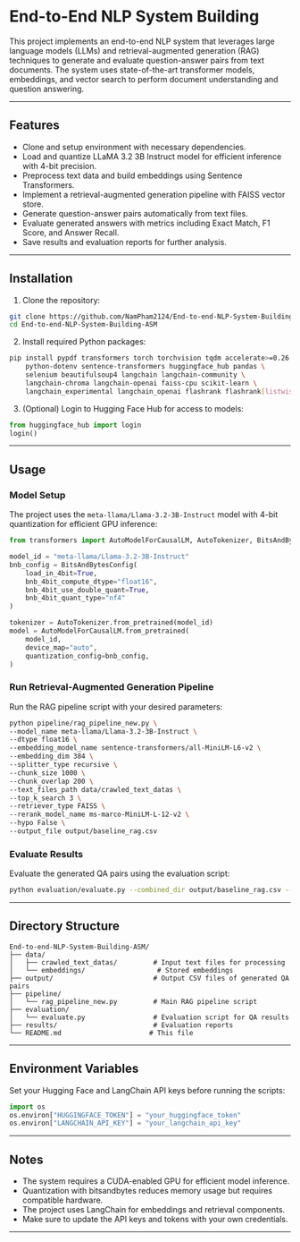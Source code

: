 # End-to-End NLP System Building

This project implements an end-to-end NLP system that leverages large language models (LLMs) and retrieval-augmented generation (RAG) techniques to generate and evaluate question-answer pairs from text documents. The system uses state-of-the-art transformer models, embeddings, and vector search to perform document understanding and question answering.

---

## Features

- Clone and setup environment with necessary dependencies.
- Load and quantize LLaMA 3.2 3B Instruct model for efficient inference with 4-bit precision.
- Preprocess text data and build embeddings using Sentence Transformers.
- Implement a retrieval-augmented generation pipeline with FAISS vector store.
- Generate question-answer pairs automatically from text files.
- Evaluate generated answers with metrics including Exact Match, F1 Score, and Answer Recall.
- Save results and evaluation reports for further analysis.

---

## Installation

1. Clone the repository:

```bash
git clone https://github.com/NamPham2124/End-to-end-NLP-System-Building-ASM.git
cd End-to-end-NLP-System-Building-ASM
```

2. Install required Python packages:

```bash
pip install pypdf transformers torch torchvision tqdm accelerate>=0.26.0 \
    python-dotenv sentence-transformers huggingface_hub pandas \
    selenium beautifulsoup4 langchain langchain-community \
    langchain-chroma langchain-openai faiss-cpu scikit-learn \
    langchain_experimental langchain_openai flashrank flashrank[listwise] bitsandbytes
```

3. (Optional) Login to Hugging Face Hub for access to models:

```python
from huggingface_hub import login
login()
```

---

## Usage

### Model Setup

The project uses the `meta-llama/Llama-3.2-3B-Instruct` model with 4-bit quantization for efficient GPU inference:

```python
from transformers import AutoModelForCausalLM, AutoTokenizer, BitsAndBytesConfig

model_id = "meta-llama/Llama-3.2-3B-Instruct"
bnb_config = BitsAndBytesConfig(
    load_in_4bit=True,
    bnb_4bit_compute_dtype="float16",
    bnb_4bit_use_double_quant=True,
    bnb_4bit_quant_type="nf4"
)

tokenizer = AutoTokenizer.from_pretrained(model_id)
model = AutoModelForCausalLM.from_pretrained(
    model_id,
    device_map="auto",
    quantization_config=bnb_config,
)
```

### Run Retrieval-Augmented Generation Pipeline

Run the RAG pipeline script with your desired parameters:

```bash
python pipeline/rag_pipeline_new.py \
--model_name meta-llama/Llama-3.2-3B-Instruct \
--dtype float16 \
--embedding_model_name sentence-transformers/all-MiniLM-L6-v2 \
--embedding_dim 384 \
--splitter_type recursive \
--chunk_size 1000 \
--chunk_overlap 200 \
--text_files_path data/crawled_text_datas \
--top_k_search 3 \
--retriever_type FAISS \
--rerank_model_name ms-marco-MiniLM-L-12-v2 \
--hypo False \
--output_file output/baseline_rag.csv
```

### Evaluate Results

Evaluate the generated QA pairs using the evaluation script:

```bash
python evaluation/evaluate.py --combined_dir output/baseline_rag.csv --output_dir results/baseline_rag.json
```

---

## Directory Structure

```
End-to-end-NLP-System-Building-ASM/
├── data/
│   ├── crawled_text_datas/         # Input text files for processing
│   └── embeddings/                  # Stored embeddings
├── output/                         # Output CSV files of generated QA pairs
├── pipeline/
│   └── rag_pipeline_new.py         # Main RAG pipeline script
├── evaluation/
│   └── evaluate.py                 # Evaluation script for QA results
├── results/                        # Evaluation reports
└── README.md                      # This file
```

---

## Environment Variables

Set your Hugging Face and LangChain API keys before running the scripts:

```python
import os
os.environ["HUGGINGFACE_TOKEN"] = "your_huggingface_token"
os.environ["LANGCHAIN_API_KEY"] = "your_langchain_api_key"
```

---

## Notes

- The system requires a CUDA-enabled GPU for efficient model inference.
- Quantization with bitsandbytes reduces memory usage but requires compatible hardware.
- The project uses LangChain for embeddings and retrieval components.
- Make sure to update the API keys and tokens with your own credentials.

---




